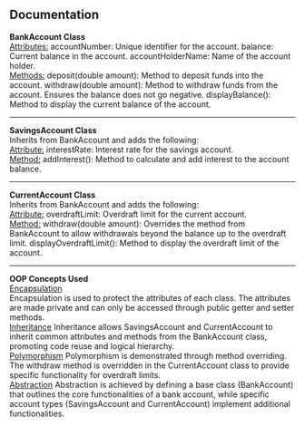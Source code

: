 ## Documentation 

<b>BankAccount Class</b>
<br>
<u>Attributes:</u>
accountNumber: Unique identifier for the account.
balance: Current balance in the account.
accountHolderName: Name of the account holder.
<br>
<u>Methods:</u>
deposit(double amount): Method to deposit funds into the account.
withdraw(double amount): Method to withdraw funds from the account. Ensures the balance does not go negative.
displayBalance(): Method to display the current balance of the account.
<br>
<hr>
<b>SavingsAccount Class </b>
<br>
Inherits from BankAccount and adds the following:
<br>
<u>Attribute:</u>
interestRate: Interest rate for the savings account.
<br>
<u>Method:</u>
addInterest(): Method to calculate and add interest to the account balance.
<br>
<hr>
<b>CurrentAccount Class</b>
<br>
Inherits from BankAccount and adds the following:
<br>
<u>Attribute:</u>
overdraftLimit: Overdraft limit for the current account.
<br>
<u>Method:</u>
withdraw(double amount): Overrides the method from BankAccount to allow withdrawals beyond the balance up to the overdraft limit.
displayOverdraftLimit(): Method to display the overdraft limit of the account.
<br>
<hr>
<b>OOP Concepts Used</b>
<br>
<u>Encapsulation</u>
<br>
Encapsulation is used to protect the attributes of each class. The attributes are made private and can only be accessed through public getter and setter methods.
<br>
<u>Inheritance</u>
Inheritance allows SavingsAccount and CurrentAccount to inherit common attributes and methods from the BankAccount class, promoting code reuse and logical hierarchy.
<br>
<u>Polymorphism</u>
Polymorphism is demonstrated through method overriding. The withdraw method is overridden in the CurrentAccount class to provide specific functionality for overdraft limits.
<br>
<u>Abstraction</u>
Abstraction is achieved by defining a base class (BankAccount) that outlines the core functionalities of a bank account, while specific account types (SavingsAccount and CurrentAccount) implement additional functionalities.